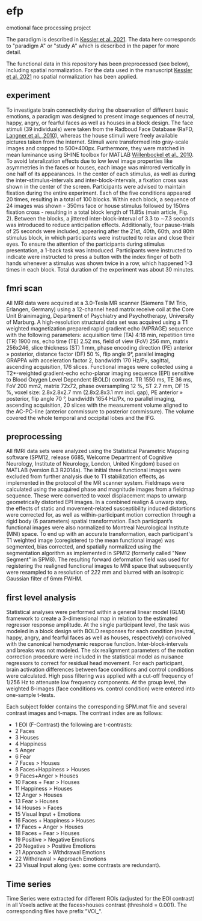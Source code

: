 # efp
emotional face processing project

The paradigm is described in [Kessler et al. 2021](https://www.sciencedirect.com/science/article/pii/S266695602100043X). The data here corresponds to "paradigm A" or "study A" which is described in the paper for more detail.

The functional data in this repository has been preprocessed (see below), including spatial normalization. For the data used in the manuscript [Kessler et al. 2021](https://www.sciencedirect.com/science/article/pii/S266695602100043X) no spatial normalization has been applied.

## experiment
To investigate brain connectivity during the observation of different basic emotions, a paradigm was designed to present image sequences of neutral, happy, angry, or fearful faces as well as houses in a block design. The face stimuli (39 individuals) were taken from the Radboud Face Database (RaFD, [Langner et al., 2010](https://www.socsci.ru.nl/rafd/Langner_etal_2010_CEM.pdf)), whereas the house stimuli were freely available pictures taken from the internet. Stimuli were transformed into gray-scale images and cropped to 500*400px. Furthermore, they were matched in mean luminance using SHINE toolbox for MATLAB [Willenbockel et al., 2010](https://link.springer.com/article/10.3758/brm.42.3.671). To avoid lateralization effects due to low level image properties like asymmetries in the faces or houses, each image was mirrored vertically in one half of its appearances. In the center of each stimulus, as well as during the inter-stimulus-intervals and inter-block-intervals, a fixation cross was shown in the center of the screen. Participants were advised to maintain fixation during the entire experiment. Each of the five conditions appeared 20 times, resulting in a total of 100 blocks. Within each block, a sequence of 24 images was shown - 350ms face or house stimulus followed by 150ms fixation cross - resulting in a total block length of 11.85s (main article, Fig. 2). Between the blocks, a jittered inter-block-interval of 3.3 to ∼7.3 seconds was introduced to reduce anticipation effects. Additionally, four pause-trials of 25 seconds were included, appearing after the 21st, 40th, 60th, and 80th stimulus block, in which participants were instructed to relax and close their eyes. To ensure the attention of the participants during stimulus presentation, a 1-back task was introduced. Participants were instructed to indicate were instructed to press a button with the index finger of both hands whenever a stimulus was shown twice in a row, which happened 1-3 times in each block. Total duration of the experiment was about 30 minutes.

## fmri scan
All MRI data were acquired at a 3.0-Tesla MR scanner (Siemens TIM Trio, Erlangen, Germany) using a 12-channel head matrix receive coil at the Core Unit Brainimaging, Department of Psychiatry and Psychotherapy, University of Marburg. A high-resolution structural data set was acquired using a T1 weighted magnetization prepared rapid gradient echo (MPRAGE) sequence with the following parameters: acquisition time (TA) 4:18 min, repetition time (TR) 1900 ms, echo time (TE) 2.52 ms, field of view (FoV) 256 mm, matrix 256x246, slice thickness (ST) 1 mm, phase encoding direction (PE) anterior » posterior, distance factor (DF) 50 %, flip angle 9°, parallel imaging GRAPPA with acceleration factor 2, bandwidth 170 Hz/Px, sagittal, ascending acquisition, 176 slices.
Functional images were collected using a T2*-weighted gradient-echo echo-planar imaging sequence (EPI) sensitive to Blood Oxygen Level Dependent (BOLD) contrast. TR 1550 ms, TE 36 ms, FoV 200 mm2, matrix 72x72, phase oversampling 12 %, ST 2.7 mm, DF 15 %, voxel size: 2.8x2.8x2.7 mm (2.8x2.8x3.1 mm incl. gap), PE anterior » posterior, flip angle 70 °, bandwidth 1654 Hz/Px, no parallel imaging, ascending acquisition, 20 slices with the measurement volume aligned to the AC-PC-line (anterior commissure to posterior commissure). The volume covered the whole temporal and occipital lobes and the IFG.


## preprocessing
All fMRI data sets were analyzed using the Statistical Parametric Mapping software (SPM12, release 6685, Welcome Department of Cognitive Neurology, Institute of Neurology, London, United Kingdom) based on MATLAB (version 8.3 R2014a). The initial three functional images were excluded from further analysis due to T1 stabilization effects, as implemented in the protocol of the MR scanner system. Fieldmaps were calculated using the acquired phase and magnitude images from a fieldmap sequence. These were converted to voxel displacement maps to unwarp geometrically distorted EPI images. In a combined realign & unwarp step, the effects of static and movement-related susceptibility induced distortions were corrected for, as well as within-participant motion correction through a rigid body (6 parameters) spatial transformation. Each participant’s functional images were also normalized to Montreal Neurological Institute (MNI) space. To end up with an accurate transformation, each participant's T1 weighted image (coregistered to the mean functional image) was segmented, bias corrected, and spatially normalized using the segmentation algorithm as implemented in SPM12 (formerly called "New Segment" in SPM8). The resulting forward deformation field was used for registering the realigned functional images to MNI space that subsequently were resampled to a resolution of 2*2*2 mm and blurred with an isotropic Gaussian filter of 6mm FWHM.


## first level analysis
Statistical analyses were performed within a general linear model (GLM) framework to create a 3-dimensional map in relation to the estimated regressor response amplitude. At the single participant level, the task was modeled in a block design with BOLD responses for each condition (neutral, happy, angry, and fearful faces as well as houses, respectively) convolved with the canonical hemodynamic response function. Inter-block-intervals and breaks was not modeled. The six realignment parameters of the motion correction procedure were included in the statistical model as nuisance regressors to correct for residual head movement. For each participant, brain activation differences between face conditions and control conditions were calculated. High pass filtering was applied with a cut-off frequency of 1/256 Hz to attenuate low frequency components. At the group level, the weighted ß-images (face conditions vs. control condition) were entered into one-sample t-tests.

Each subject folder contains the corresponding SPM.mat file and several contrast images and t-maps.
The contrast index are as follows:
- 1 EOI (F-Contrast)
the following are t-contrasts:
- 2 Faces
- 3 Houses
- 4 Happiness
- 5 Anger
- 6 Fear
- 7 Faces > Houses
- 8 Faces+Happiness > Houses
- 9 Faces+Anger > Houses
- 10 Faces + Fear > Houses
- 11 Happiness > Houses
- 12 Anger > Houses
- 13 Fear > Houses
- 14 Houses > Faces
- 15 Visual Input + Emotions
- 16 Faces + Happiness > Houses
- 17 Faces + Anger > Houses
- 18 Faces + Fear > Houses
- 19 Positive > Negative Emotions
- 20 Negative > Positive Emotions
- 21 Approach > Withdrawal Emotions
- 22 Withdrawal > Approach Emotions
- 23 Visual Input along
(yes: some contrasts are redundant).

## Time series
Time Series were extracted for different ROIs (adjusted for the EOI contrast) in all Voxels active at the faces>houses contrast (threshold = 0.001). The corresponding files have prefix "VOI_".

